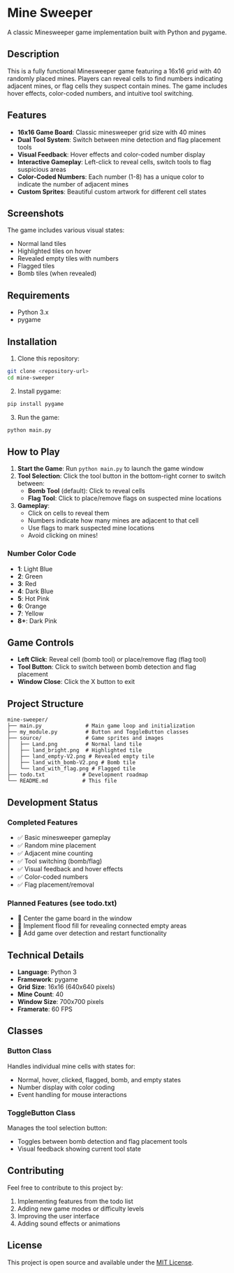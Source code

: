 # Mine Sweeper

A classic Minesweeper game implementation built with Python and pygame.

## Description

This is a fully functional Minesweeper game featuring a 16x16 grid with 40 randomly placed mines. Players can reveal cells to find numbers indicating adjacent mines, or flag cells they suspect contain mines. The game includes hover effects, color-coded numbers, and intuitive tool switching.

## Features

- **16x16 Game Board**: Classic minesweeper grid size with 40 mines
- **Dual Tool System**: Switch between mine detection and flag placement tools
- **Visual Feedback**: Hover effects and color-coded number display
- **Interactive Gameplay**: Left-click to reveal cells, switch tools to flag suspicious areas
- **Color-Coded Numbers**: Each number (1-8) has a unique color to indicate the number of adjacent mines
- **Custom Sprites**: Beautiful custom artwork for different cell states

## Screenshots

The game includes various visual states:
- Normal land tiles
- Highlighted tiles on hover
- Revealed empty tiles with numbers
- Flagged tiles
- Bomb tiles (when revealed)

## Requirements

- Python 3.x
- pygame

## Installation

1. Clone this repository:
```bash
git clone <repository-url>
cd mine-sweeper
```

2. Install pygame:
```bash
pip install pygame
```

3. Run the game:
```bash
python main.py
```

## How to Play

1. **Start the Game**: Run `python main.py` to launch the game window
2. **Tool Selection**: Click the tool button in the bottom-right corner to switch between:
   - **Bomb Tool** (default): Click to reveal cells
   - **Flag Tool**: Click to place/remove flags on suspected mine locations
3. **Gameplay**:
   - Click on cells to reveal them
   - Numbers indicate how many mines are adjacent to that cell
   - Use flags to mark suspected mine locations
   - Avoid clicking on mines!

### Number Color Code

- **1**: Light Blue
- **2**: Green  
- **3**: Red
- **4**: Dark Blue
- **5**: Hot Pink
- **6**: Orange
- **7**: Yellow
- **8+**: Dark Pink

## Game Controls

- **Left Click**: Reveal cell (bomb tool) or place/remove flag (flag tool)
- **Tool Button**: Click to switch between bomb detection and flag placement
- **Window Close**: Click the X button to exit

## Project Structure

```
mine-sweeper/
├── main.py              # Main game loop and initialization
├── my_module.py         # Button and ToggleButton classes
├── source/              # Game sprites and images
│   ├── Land.png         # Normal land tile
│   ├── land_bright.png  # Highlighted tile
│   ├── land_empty-V2.png # Revealed empty tile
│   ├── land_with_bomb-V2.png # Bomb tile
│   └── land_with_flag.png # Flagged tile
├── todo.txt            # Development roadmap
└── README.md           # This file
```

## Development Status

### Completed Features
- ✅ Basic minesweeper gameplay
- ✅ Random mine placement
- ✅ Adjacent mine counting
- ✅ Tool switching (bomb/flag)
- ✅ Visual feedback and hover effects
- ✅ Color-coded numbers
- ✅ Flag placement/removal

### Planned Features (see todo.txt)
- 🔄 Center the game board in the window
- 🔄 Implement flood fill for revealing connected empty areas
- 🔄 Add game over detection and restart functionality

## Technical Details

- **Language**: Python 3
- **Framework**: pygame
- **Grid Size**: 16x16 (640x640 pixels)
- **Mine Count**: 40
- **Window Size**: 700x700 pixels
- **Framerate**: 60 FPS

## Classes

### Button Class
Handles individual mine cells with states for:
- Normal, hover, clicked, flagged, bomb, and empty states
- Number display with color coding
- Event handling for mouse interactions

### ToggleButton Class
Manages the tool selection button:
- Toggles between bomb detection and flag placement tools
- Visual feedback showing current tool state

## Contributing

Feel free to contribute to this project by:
1. Implementing features from the todo list
2. Adding new game modes or difficulty levels
3. Improving the user interface
4. Adding sound effects or animations

## License

This project is open source and available under the [MIT License](LICENSE). 